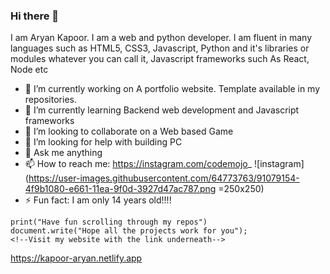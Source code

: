 ### Hi there 👋
I am Aryan Kapoor. I am a web and python developer. I am fluent in many languages such as HTML5, CSS3, Javascript, Python and it's libraries or modules whatever you can call it, Javascript frameworks such As React, Node etc

- 🔭 I’m currently working on A portfolio website. Template available in my repositories.
- 🌱 I’m currently learning Backend web development and Javascript frameworks
- 👯 I’m looking to collaborate on a Web based Game
- 🤔 I’m looking for help with building PC
- 💬 Ask me anything
- 📫 How to reach me: https://instagram.com/codemojo_ ![instagram](https://user-images.githubusercontent.com/64773763/91079154-4f9b1080-e661-11ea-9f0d-3927d47ac787.png =250x250)
- ⚡ Fun fact: I am only 14 years old!!!!
```
print("Have fun scrolling through my repos")
document.write("Hope all the projects work for you");
<!--Visit my website with the link underneath-->
```
https://kapoor-aryan.netlify.app





